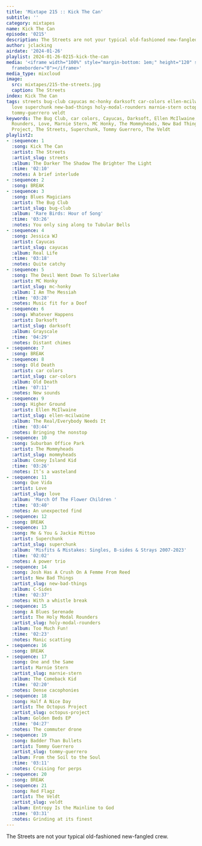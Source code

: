 ```yaml
---
title: 'Mixtape 215 :: Kick The Can'
subtitle: ''
category: mixtapes
name: Kick The Can
episode: '0215'
description: The Streets are not your typical old-fashioned new-fangled crew.
author: jclacking
airdate: '2024-01-26'
playlist: 2024-01-26-0215-kick-the-can
media: '<iframe width="100%" style="margin-bottom: 1em;" height="120" src="https://www.mixcloud.com/widget/iframe/?feed=%2Fthe-lacking-org%2F4yde5n-215-kick-the-can%2F&hide_artwork=1&hide_cover=1&light=1"
  frameborder="0"></iframe>'
media_type: mixcloud
image:
  src: mixtapes/215-the-streets.jpg
  caption: The Streets
index: Kick The Can
tags: streets bug-club cayucas mc-honky darksoft car-colors ellen-mcilwaine mommyheads
  love superchunk new-bad-things holy-modal-rounders marnie-stern octopus-project
  tommy-guerrero veldt
keywords: The Bug Club, car colors, Cayucas, Darksoft, Ellen McIlwaine, The Holy Modal
  Rounders, Love, Marnie Stern, MC Honky, The Mommyheads, New Bad Things, The Octopus
  Project, The Streets, Superchunk, Tommy Guerrero, The Veldt
playlist2:
- :sequence: 1
  :song: Kick The Can
  :artist: The Streets
  :artist_slug: streets
  :album: The Darker The Shadow The Brighter The Light
  :time: '02:10'
  :notes: A brief interlude
- :sequence: 2
  :song: BREAK
- :sequence: 3
  :song: Blues Magicians
  :artist: The Bug Club
  :artist_slug: bug-club
  :album: 'Rare Birds: Hour of Song'
  :time: '03:26'
  :notes: You only sing along to Tubular Bells
- :sequence: 4
  :song: Jessica WJ
  :artist: Cayucas
  :artist_slug: cayucas
  :album: Real Life
  :time: '03:18'
  :notes: Quite catchy
- :sequence: 5
  :song: The Devil Went Down To Silverlake
  :artist: MC Honky
  :artist_slug: mc-honky
  :album: I Am The Messiah
  :time: '03:28'
  :notes: Music fit for a Doof
- :sequence: 6
  :song: Whatever Happens
  :artist: Darksoft
  :artist_slug: darksoft
  :album: Grayscale
  :time: '04:29'
  :notes: Distant chimes
- :sequence: 7
  :song: BREAK
- :sequence: 8
  :song: Old Death
  :artist: car colors
  :artist_slug: car-colors
  :album: Old Death
  :time: '07:11'
  :notes: New sounds
- :sequence: 9
  :song: Higher Ground
  :artist: Ellen McIlwaine
  :artist_slug: ellen-mcilwaine
  :album: The Real/Everybody Needs It
  :time: '03:44'
  :notes: Bringing the nonstop
- :sequence: 10
  :song: Suburban Office Park
  :artist: The Mommyheads
  :artist_slug: mommyheads
  :album: Coney Island Kid
  :time: '03:26'
  :notes: It’s a wasteland
- :sequence: 11
  :song: Que Vida
  :artist: Love
  :artist_slug: love
  :album: 'March Of The Flower Children '
  :time: '03:40'
  :notes: An unexpected find
- :sequence: 12
  :song: BREAK
- :sequence: 13
  :song: Me & You & Jackie Mittoo
  :artist: Superchunk
  :artist_slug: superchunk
  :album: 'Misfits & Mistakes: Singles, B-sides & Strays 2007-2023'
  :time: '02:02'
  :notes: A power trio
- :sequence: 14
  :song: Josh Has A Crush On A Femme From Reed
  :artist: New Bad Things
  :artist_slug: new-bad-things
  :album: C-Sides
  :time: '02:37'
  :notes: With a whistle break
- :sequence: 15
  :song: A Blues Serenade
  :artist: The Holy Modal Rounders
  :artist_slug: holy-modal-rounders
  :album: Too Much Fun!
  :time: '02:23'
  :notes: Manic scatting
- :sequence: 16
  :song: BREAK
- :sequence: 17
  :song: One and the Same
  :artist: Marnie Stern
  :artist_slug: marnie-stern
  :album: The Comeback Kid
  :time: '02:20'
  :notes: Dense cacophonies
- :sequence: 18
  :song: Half A Nice Day
  :artist: The Octopus Project
  :artist_slug: octopus-project
  :album: Golden Beds EP
  :time: '04:27'
  :notes: The commuter drone
- :sequence: 19
  :song: Badder Than Bullets
  :artist: Tommy Guerrero
  :artist_slug: tommy-guerrero
  :album: From the Soil to the Soul
  :time: '03:11'
  :notes: Cruising for perps
- :sequence: 20
  :song: BREAK
- :sequence: 21
  :song: Red Flagz
  :artist: The Veldt
  :artist_slug: veldt
  :album: Entropy Is the Mainline to God
  :time: '03:31'
  :notes: Grinding at its finest
---
```

The Streets are not your typical old-fashioned new-fangled crew.
